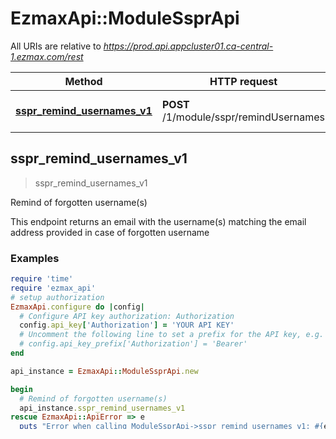 # EzmaxApi::ModuleSsprApi

All URIs are relative to *https://prod.api.appcluster01.ca-central-1.ezmax.com/rest*

| Method | HTTP request | Description |
| ------ | ------------ | ----------- |
| [**sspr_remind_usernames_v1**](ModuleSsprApi.md#sspr_remind_usernames_v1) | **POST** /1/module/sspr/remindUsernames | Remind of forgotten username(s) |


## sspr_remind_usernames_v1

> sspr_remind_usernames_v1

Remind of forgotten username(s)

This endpoint returns an email with the username(s) matching the email address provided in case of forgotten username

### Examples

```ruby
require 'time'
require 'ezmax_api'
# setup authorization
EzmaxApi.configure do |config|
  # Configure API key authorization: Authorization
  config.api_key['Authorization'] = 'YOUR API KEY'
  # Uncomment the following line to set a prefix for the API key, e.g. 'Bearer' (defaults to nil)
  # config.api_key_prefix['Authorization'] = 'Bearer'
end

api_instance = EzmaxApi::ModuleSsprApi.new

begin
  # Remind of forgotten username(s)
  api_instance.sspr_remind_usernames_v1
rescue EzmaxApi::ApiError => e
  puts "Error when calling ModuleSsprApi->sspr_remind_usernames_v1: #{e}"
end
```

#### Using the sspr_remind_usernames_v1_with_http_info variant

This returns an Array which contains the response data (`nil` in this case), status code and headers.

> <Array(nil, Integer, Hash)> sspr_remind_usernames_v1_with_http_info

```ruby
begin
  # Remind of forgotten username(s)
  data, status_code, headers = api_instance.sspr_remind_usernames_v1_with_http_info
  p status_code # => 2xx
  p headers # => { ... }
  p data # => nil
rescue EzmaxApi::ApiError => e
  puts "Error when calling ModuleSsprApi->sspr_remind_usernames_v1_with_http_info: #{e}"
end
```

### Parameters

This endpoint does not need any parameter.

### Return type

nil (empty response body)

### Authorization

[Authorization](../README.md#Authorization)

### HTTP request headers

- **Content-Type**: Not defined
- **Accept**: application/json

